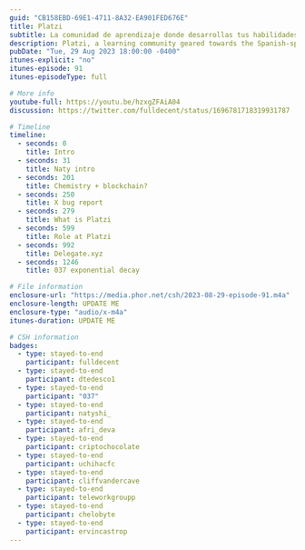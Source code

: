 ```yaml
---
guid: "CB158EBD-69E1-4711-8A32-EA901FED676E"
title: Platzi
subtitle: La comunidad de aprendizaje donde desarrollas tus habilidades
description: Platzi, a learning community geared towards the Spanish-speaking audience. Naty, from Platzi, sheds light on the platform's vision, fostering a sense of community beyond mere content delivery. The importance of blockchain in Latin America was underscored, given the tech and language barriers. Platzi, with its eight different schools, emphasizes hands-on experiences like hackathons. The episode also touches on the broader perspective of blockchain's reception in Latin American governments, with countries like Argentina being rather skeptical. Another key highlight is the exploration of a technical Solidity issue about exponential decay presented by @037. The overarching theme emphasizes learning through doing, with a nod to Platzi's impactful role in the tech education space. 
pubDate: "Tue, 29 Aug 2023 18:00:00 -0400"
itunes-explicit: "no"
itunes-episode: 91
itunes-episodeType: full

# More info
youtube-full: https://youtu.be/hzxgZFAiA04
discussion: https://twitter.com/fulldecent/status/1696781718319931787

# Timeline
timeline:
  - seconds: 0
    title: Intro
  - seconds: 31
    title: Naty intro
  - seconds: 201
    title: Chemistry + blockchain?
  - seconds: 250
    title: X bug report
  - seconds: 279
    title: What is Platzi
  - seconds: 599
    title: Role at Platzi
  - seconds: 992
    title: Delegate.xyz
  - seconds: 1246
    title: 037 exponential decay

# File information
enclosure-url: "https://media.phor.net/csh/2023-08-29-episode-91.m4a"
enclosure-length: UPDATE ME
enclosure-type: "audio/x-m4a"
itunes-duration: UPDATE ME

# CSH information
badges:
  - type: stayed-to-end
    participant: fulldecent
  - type: stayed-to-end
    participant: dtedesco1
  - type: stayed-to-end
    participant: "037"
  - type: stayed-to-end
    participant: natyshi_
  - type: stayed-to-end
    participant: afri_deva
  - type: stayed-to-end
    participant: criptochocolate
  - type: stayed-to-end
    participant: uchihacfc
  - type: stayed-to-end
    participant: cliffvandercave
  - type: stayed-to-end
    participant: teleworkgroupp
  - type: stayed-to-end
    participant: chelobyte
  - type: stayed-to-end
    participant: ervincastrop
---
```

